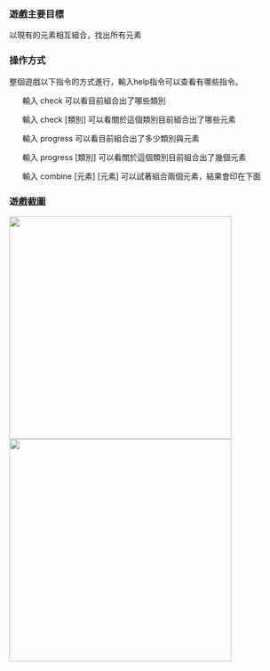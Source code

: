 <h3><b>遊戲主要目標</b></h3>
<p>以現有的元素相互組合，找出所有元素</p>
<h3><b>操作方式</b></h3>
<p>整個遊戲以下指令的方式進行，輸入help指令可以查看有哪些指令。</p>
<lu>
  <ul>輸入 check 可以看目前組合出了哪些類別</ul>
  <ul>輸入 check [類別] 可以看關於這個類別目前組合出了哪些元素</ul>
  <ul>輸入 progress 可以看目前組合出了多少類別與元素</ul>
  <ul>輸入 progress [類別] 可以看關於這個類別目前組合出了幾個元素</ul>
  <ul>輸入 combine [元素] [元素] 可以試著組合兩個元素，結果會印在下面</ul>
</lu>
<h3><b>遊戲截圖</b></h3>
<p float="left">
<img src="https://i.imgur.com/c6FhTEE.png" width="400px"/>
<img src="https://i.imgur.com/LO5w15x.png" width="400px"/>
</p>
